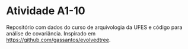 # Atividade A1-10

Repositório com dados do curso de arquivologia da UFES e código para análise de covariância. Inspirado em https://github.com/gassantos/evolvedtree. 
